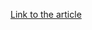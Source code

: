 [Link to the article](https://cybersecuritynews.com/threat-actors-exploiting-expired-discord-invite-links/)
